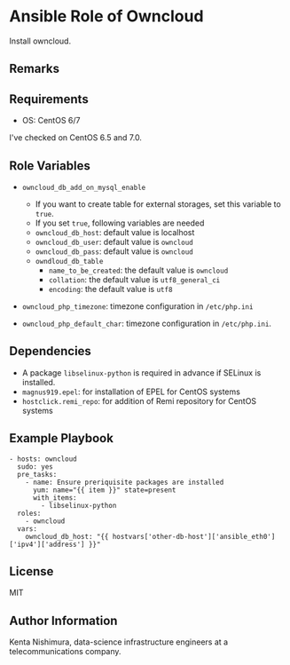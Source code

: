 Ansible Role of Owncloud
=========

Install owncloud.

Remarks
------------



Requirements
------------

* OS: CentOS 6/7

I've checked on CentOS 6.5 and 7.0.

Role Variables
--------------

* ``owncloud_db_add_on_mysql_enable``
  * If you want to create table for external storages, set this variable to ``true``.
  * If you set ``true``, following variables are needed
  * ``owncloud_db_host``: default value is localhost
  * ``owncloud_db_user``: default value is ``owncloud``
  * ``owncloud_db_pass``: default value is ``owncloud``
  * ``owndloud_db_table``
    * ``name_to_be_created``: the default value is ``owncloud``
    * ``collation``: the default value is ``utf8_general_ci``
    * ``encoding``: the default value is ``utf8``

* ``owncloud_php_timezone``: timezone configuration in ``/etc/php.ini``
* ``owncloud_php_default_char``: timezone configuration in ``/etc/php.ini``.

Dependencies
------------

* A package ``libselinux-python`` is required in advance if SELinux is installed.
* ``magnus919.epel``: for installation of EPEL for CentOS systems
* ``hostclick.remi_repo``: for addition of Remi repository for CentOS systems


Example Playbook
----------------

    - hosts: owncloud
      sudo: yes
      pre_tasks:
        - name: Ensure preriquisite packages are installed
          yum: name="{{ item }}" state=present
          with_items:
            - libselinux-python
      roles:
        - owncloud
      vars:
        owncloud_db_host: "{{ hostvars['other-db-host']['ansible_eth0']['ipv4']['address'] }}"

License
-------

MIT

Author Information
------------------

Kenta Nishimura, data-science infrastructure engineers at a telecommunications company.
